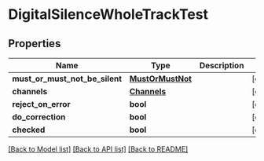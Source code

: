 # DigitalSilenceWholeTrackTest

## Properties
Name | Type | Description | Notes
------------ | ------------- | ------------- | -------------
**must_or_must_not_be_silent** | [**MustOrMustNot**](MustOrMustNot.md) |  | [optional] 
**channels** | [**Channels**](Channels.md) |  | [optional] 
**reject_on_error** | **bool** |  | [optional] 
**do_correction** | **bool** |  | [optional] 
**checked** | **bool** |  | [optional] 

[[Back to Model list]](../README.md#documentation-for-models) [[Back to API list]](../README.md#documentation-for-api-endpoints) [[Back to README]](../README.md)


